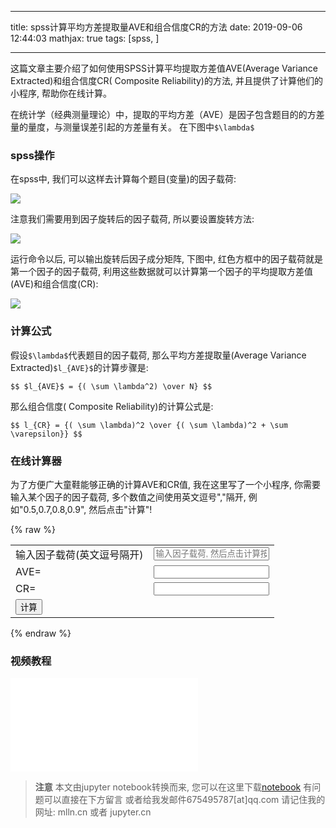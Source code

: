 
---

title: spss计算平均方差提取量AVE和组合信度CR的方法
date: 2019-09-06 12:44:03
mathjax: true
tags: [spss, ]

---


这篇文章主要介绍了如何使用SPSS计算平均提取方差值AVE(Average Variance Extracted)和组合信度CR( Composite Reliability)的方法, 并且提供了计算他们的小程序, 帮助你在线计算。

<!-- more -->

在统计学（经典测量理论）中，提取的平均方差（AVE）是因子包含题目的的方差量的量度，与测量误差引起的方差量有关。  在下图中`$\lambda$`

### spss操作

在spss中, 我们可以这样去计算每个题目(变量)的因子载荷:

<img src="imgs/factor-analysis-menue.png">

注意我们需要用到因子旋转后的因子载荷, 所以要设置旋转方法:

<img src="imgs/factor-analysis-dialog.png">

运行命令以后, 可以输出旋转后因子成分矩阵, 下图中, 红色方框中的因子载荷就是第一个因子的因子载荷, 利用这些数据就可以计算第一个因子的平均提取方差值(AVE)和组合信度(CR):

<img src="imgs/rotated-component-matrix.png">

### 计算公式

假设`$\lambda$`代表题目的因子载荷, 那么平均方差提取量(Average Variance Extracted)`$l_{AVE}$`的计算步骤是:

`$$
$l_{AVE}$ = {( \sum \lambda^2) \over N}
$$`

那么组合信度( Composite Reliability)的计算公式是:

`$$
l_{CR} = {( \sum \lambda)^2 \over {( \sum \lambda)^2 + \sum \varepsilon}}
$$`

### 在线计算器

为了方便广大童鞋能够正确的计算AVE和CR值, 我在这里写了一个小程序, 你需要输入某个因子的因子载荷,
多个数值之间使用英文逗号","隔开, 例如"0.5,0.7,0.8,0.9", 
然后点击"计算"!

{% raw %}

<script>
console.log('hello')
</script>

<table class="table">
    <tr>
        <td>输入因子载荷(英文逗号隔开)</td>
        <td>
           <input id="loads" class="form-control" placeholder="输入因子载荷, 然后点击计算按钮" type="text">
        </td>
    </tr>
    <tr><td>AVE=</td><td> <input readonly class="form-control" id="ave" type="number"></td>
    </tr>
    <tr><td>CR=</td><td ><input readonly class="form-control" id="cr" type="number"></td></tr>
    <tr><td colspan="2"><button onclick="cal_cr()" class="btn btn-default">计算</button></td></tr>
</table>

<script>
    function cal_cr(){
        let loadsIpt = $('#loads')
        $('#ave').val('')
        $('#cr').val('')

        let loads = []
        let loadvalues = loadsIpt.val()
        if(!loadvalues){
            alert('没有因子载荷')
            return
        }
        let sm = 0
        let sm2 = 0
        let epsm = 0
        let n_item = 0
        loadvalues.split(',').forEach(v=>{
            n_item += 1
            let load = parseFloat(v)
            loads.push(load)
            sm += load
            sm2 += load * load
            epsm += 1 - load*load
        })
        let ave = sm2 / n_item
        let cr = sm * sm / (sm*sm + epsm)
        $('#ave').val(ave)
        $('#cr').val(cr)
    }
</script>

{% endraw %}

### 视频教程

<iframe src="//player.bilibili.com/player.html?aid=95343967&cid=162769024&page=1" scrolling="no" border="0" frameborder="no" framespacing="0" allowfullscreen="true"> </iframe>

> **注意**
> 本文由jupyter notebook转换而来, 您可以在这里下载[notebook](spss计算平均方差提取量AVE和组合信度CR的方法.ipynb)
> 有问题可以直接在下方留言
> 或者给我发邮件675495787[at]qq.com
> 请记住我的网址: mlln.cn 或者 jupyter.cn
